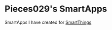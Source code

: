 # Pieces029's SmartApps

SmartApps I have created for [SmartThings](https://graph.api.smartthings.com/)
